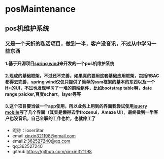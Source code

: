 # posMaintenance
## pos机维护系统
### 又是一个夭折的私活项目，做到一半，客户没音讯，不过从中学习一些东西
#### 1.基于开源项目[spring wind](http://git.oschina.net/juapk/SpringWind)来开发的一个pos机维护系统
#### 2.现成的基础框架，不过还不完善，如果真的要用这套基础应用框架，包括RBAC都得去完善，spring wind仅仅只提供了简单的ssm框架的基本的东西以及一个H+的UI，不过也发现学习了一堆的前端组件，比如bootstrap table啊，date range paicker,百度echart，layer等等
#### 3.这个项目要当做一个app使用，所以业务上用到的界面我尝试使用[jquery mobile](http://demos.jquerymobile.com/1.4.5/)写了几个界面（其实是懒得去学frozenui，Amaze UI），最终做到一半客户也没音讯，自己全职的工作也忙，也就停工了

* 昵称：loserStar<br/>
* email:xinxin321198@gmail.com<br/>
* email2:362527240@qq.com<br/>
* qq:362527240<br/>
* github:https://github.com/xinxin321198<br/>
